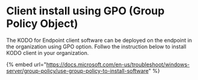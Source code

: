 # Client install using GPO \(Group Policy Object\)

The KODO for Endpoint client software can be deployed on the endpoint in the organization using GPO option. Follwo the instruction below to install KODO client in your organization.

{% embed url="https://docs.microsoft.com/en-us/troubleshoot/windows-server/group-policy/use-group-policy-to-install-software" %}



